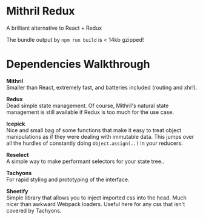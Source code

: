 # Mithril Redux

A brilliant alternative to React + Redux

The bundle output by `npm run build` is < 14kb gzipped!

# Dependencies Walkthrough

**Mithril**  
Smaller than React, extremely fast, and batteries included (routing and xhr!).

**Redux**  
Dead simple state management. Of course, Mithril's natural state management is
still available if Redux is too much for the use case.

**Icepick**  
Nice and small bag of some functions that make it easy to treat object manipulations
as if they were dealing with immutable data. This jumps over all the hurdles
of constantly doing `Object.assign(..)` in your reducers.

**Reselect**  
A simple way to make performant selectors for your state tree..

**Tachyons**  
For rapid styling and prototyping of the interface.

**Sheetify**  
Simple library that allows you to inject imported css into the head. Much nicer
than awkward Webpack loaders. Useful here for any css that isn't covered by
Tachyons.

